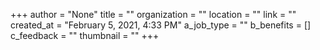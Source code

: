 +++
author = "None"
title = ""
organization = ""
location = ""
link = ""
created_at = "February 5, 2021, 4:33 PM"
a_job_type = ""
b_benefits = []
c_feedback = ""
thumbnail = ""
+++
